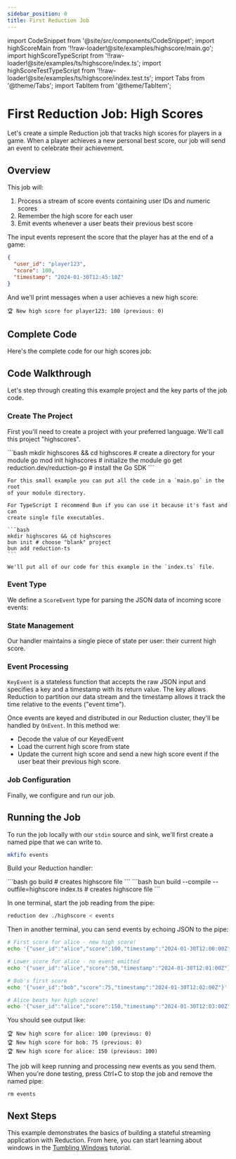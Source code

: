 ```yaml
---
sidebar_position: 0
title: First Reduction Job
---
```


import CodeSnippet from '@site/src/components/CodeSnippet';
import highScoreMain from '!!raw-loader!@site/examples/highscore/main.go';
import highScoreTypeScript from '!!raw-loader!@site/examples/ts/highscore/index.ts';
import highScoreTestTypeScript from '!!raw-loader!@site/examples/ts/highscore/index.test.ts';
import Tabs from '@theme/Tabs';
import TabItem from '@theme/TabItem';

# First Reduction Job: High Scores

Let's create a simple Reduction job that tracks high scores for players in a
game. When a player achieves a new personal best score, our job will send an
event to celebrate their achievement.

## Overview

This job will:
1. Process a stream of score events containing user IDs and numeric scores
2. Remember the high score for each user
3. Emit events whenever a user beats their previous best score

The input events represent the score that the player has at the end of a game:

```json
{
  "user_id": "player123",
  "score": 100,
  "timestamp": "2024-01-30T12:45:10Z"
}
```

And we'll print messages when a user achieves a new high score:

```
🏆 New high score for player123: 100 (previous: 0)
```

## Complete Code

Here's the complete code for our high scores job:

<Tabs groupId="language">
  <TabItem value="go" label="Go">
    <CodeSnippet language="go" code={highScoreMain} title="main.go" />
  </TabItem>
  <TabItem value="typescript" label="TypeScript">
    <CodeSnippet language="typescript" code={highScoreTypeScript} title="index.ts" />
  </TabItem>
</Tabs>

## Code Walkthrough

Let's step through creating this example project and the key parts of the job code.

### Create The Project

First you'll need to create a project with your preferred language. We'll call this
project "highscores".

<Tabs groupId="language">
  <TabItem value="go" label="Go">
    ```bash
    mkdir highscores && cd highscores # create a directory for your module
    go mod init highscores # initialize the module
    go get reduction.dev/reduction-go # install the Go SDK
    ```

    For this small example you can put all the code in a `main.go` in the root
    of your module directory.
  </TabItem>
  <TabItem className="markdown" value="typescript" label="TypeScript">

    For TypeScript I recommend Bun if you can use it because it's fast and can
    create single file executables.

    ```bash
    mkdir highscores && cd highscores
    bun init # choose "blank" project
    bun add reduction-ts
    ```

    We'll put all of our code for this example in the `index.ts` file.
  </TabItem>
</Tabs>

### Event Type

We define a `ScoreEvent` type for parsing the JSON data of incoming score events:

<Tabs groupId="language">
  <TabItem value="go" label="Go">
    <CodeSnippet language="go" marker="score-event" code={highScoreMain} />
  </TabItem>
  <TabItem value="typescript" label="TypeScript">
    <CodeSnippet language="typescript" marker="score-event" code={highScoreTypeScript} />
  </TabItem>
</Tabs>

### State Management

Our handler maintains a single piece of state per user: their current high score.

<Tabs groupId="language">
  <TabItem value="go" label="Go">
    <CodeSnippet language="go" marker="handler-struct" code={highScoreMain} />
  </TabItem>
  <TabItem value="typescript" label="TypeScript">
    <CodeSnippet language="typescript" marker="handler-struct" code={highScoreTypeScript} />
  </TabItem>
</Tabs>

### Event Processing

`KeyEvent` is a stateless function that accepts the raw JSON input and specifies
a key and a timestamp with its return value. The key allows Reduction to
partition our data stream and the timestamp allows it track the time relative to
the events ("event time").

<Tabs groupId="language">
  <TabItem value="go" label="Go">
    <CodeSnippet language="go" marker="key-event" code={highScoreMain} />
  </TabItem>
  <TabItem value="typescript" label="TypeScript">
    <CodeSnippet language="typescript" marker="key-event" code={highScoreTypeScript} />
  </TabItem>
</Tabs>

Once events are keyed and distributed in our Reduction cluster, they'll be
handled by `OnEvent`. In this method we:
* Decode the value of our KeyedEvent
* Load the current high score from state
* Update the current high score and send a new high score event if the user
  beat their previous high score.

<Tabs groupId="language">
  <TabItem value="go" label="Go">
    <CodeSnippet language="go" marker="on-event" code={highScoreMain} />
  </TabItem>
  <TabItem value="typescript" label="TypeScript">
    <CodeSnippet language="typescript" marker="on-event" code={highScoreTypeScript} />
  </TabItem>
</Tabs>

### Job Configuration

Finally, we configure and run our job.

<Tabs groupId="language">
  <TabItem value="go" label="Go">
    <CodeSnippet language="go" marker="main" code={highScoreMain} />
  </TabItem>
  <TabItem value="typescript" label="TypeScript">
    <CodeSnippet language="typescript" marker="main" code={highScoreTypeScript} />
  </TabItem>
</Tabs>

## Running the Job

To run the job locally with our `stdin` source and sink, we'll first create a
named pipe that we can write to.

```bash
mkfifo events
```

Build your Reduction handler:

<Tabs groupId="language">
  <TabItem value="go" label="Go">
    ```bash
    go build # creates highscore file
    ```
  </TabItem>
  <TabItem value="typescript" label="TypeScript">
    ```bash
    bun build --compile --outfile=highscore index.ts # creates highscore file
    ```
  </TabItem>
</Tabs>

In one terminal, start the job reading from the pipe:

```bash
reduction dev ./highscore < events
```

Then in another terminal, you can send events by echoing JSON to the pipe:

```bash
# First score for alice - new high score!
echo '{"user_id":"alice","score":100,"timestamp":"2024-01-30T12:00:00Z"}' > events

# Lower score for alice - no event emitted
echo '{"user_id":"alice","score":50,"timestamp":"2024-01-30T12:01:00Z"}' > events

# Bob's first score
echo '{"user_id":"bob","score":75,"timestamp":"2024-01-30T12:02:00Z"}' > events

# Alice beats her high score!
echo '{"user_id":"alice","score":150,"timestamp":"2024-01-30T12:03:00Z"}' > events
```

You should see output like:

```
🏆 New high score for alice: 100 (previous: 0)
🏆 New high score for bob: 75 (previous: 0)
🏆 New high score for alice: 150 (previous: 100)
```

The job will keep running and processing new events as you send them. When
you're done testing, press Ctrl+C to stop the job and remove the named pipe:

```
rm events
```

## Next Steps

This example demonstrates the basics of building a stateful
streaming application with Reduction. From here, you can start learning about
windows in the [Tumbling Windows](./tumbling-windows) tutorial.
